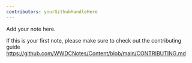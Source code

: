 ```yaml
---
contributors: yourGithubHandleHere
---
```


Add your note here.

If this is your first note, please make sure to check out the contributing guide https://github.com/WWDCNotes/Content/blob/main/CONTRIBUTING.md
